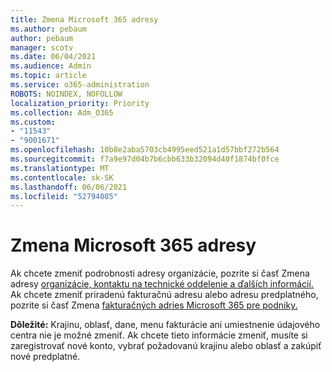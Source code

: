 ```yaml
---
title: Zmena Microsoft 365 adresy
ms.author: pebaum
author: pebaum
manager: scotv
ms.date: 06/04/2021
ms.audience: Admin
ms.topic: article
ms.service: o365-administration
ROBOTS: NOINDEX, NOFOLLOW
localization_priority: Priority
ms.collection: Adm_O365
ms.custom:
- "11543"
- "9001671"
ms.openlocfilehash: 10b8e2aba5703cb4995eed521a1d57bbf272b564
ms.sourcegitcommit: f7a9e97d04b7b6cbb633b32094d40f1874bf0fce
ms.translationtype: MT
ms.contentlocale: sk-SK
ms.lasthandoff: 06/06/2021
ms.locfileid: "52794085"
---
```

# <a name="change-your-microsoft-365-address"></a>Zmena Microsoft 365 adresy

Ak chcete zmeniť podrobnosti adresy organizácie, pozrite si časť Zmena adresy [organizácie, kontaktu na technické oddelenie a ďalších informácií.](/microsoft-365/admin/manage/change-address-contact-and-more) Ak chcete zmeniť priradenú fakturačnú adresu alebo adresu predplatného, pozrite si časť Zmena [fakturačných adries Microsoft 365 pre podniky.](/microsoft-365/commerce/billing-and-payments/change-your-billing-addresses) 

**Dôležité:** Krajinu, oblasť, dane, menu fakturácie ani umiestnenie údajového centra nie je možné zmeniť. Ak chcete tieto informácie zmeniť, musíte si zaregistrovať nové konto, vybrať požadovanú krajinu alebo oblasť a zakúpiť nové predplatné. 